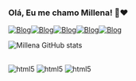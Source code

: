 ### Olá, Eu me chamo Millena! 👋❤️

[![Blog](https://img.shields.io/badge/Instagram-E4405F?style=for-the-badge&logo=instagram&logoColor=white)](htttps://instagram.com/Millysz_y)[![Blog](https://img.shields.io/badge/Discord-7289DA?style=for-the-badge&logo=discord&logoColor=white)](https://Discord.com/░⃟⃛🌹◗Ꮋ𝚊𝚛𝚞✧#0971)[![Blog](https://img.shields.io/badge/LinkedIn-0077B5?style=for-the-badge&logo=linkedin&logoColor=white)](https://LinkedIn.com/MillenaSampaioZovadelli)[![Blog](https://img.shields.io/badge/Twitch-9146FF?style=for-the-badge&logo=twitch&logoColor=white)](https://Twitth.com/Millysz_s2)[![Blog](https://img.shields.io/badge/Gmail-D14836?style=for-the-badge&logo=gmail&logoColor=white)](https://Gmail.com/millena.zovadelli@etec.sp.gov.br)

![Millena GitHub stats](https://github-readme-stats.vercel.app/api?username=Millenazova&show_icons=true&theme=radical)

<div style="display: incline_block"><br/>
<img aling="center" alt="html5"src="https://img.shields.io/badge/HTML5-E34F26?style=for-the-badge&logo=html5&logoColor=white" />
<img aling="center" alt="html5"src="https://img.shields.io/badge/CSS3-1572B6?style=for-the-badge&logo=css3&logoColor=white" />
<img aling="center" alt="html5"src="https://aleen42.github.io/badges/src/photoshop.svg" />
</div>
